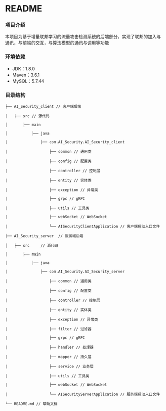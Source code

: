 # README

### 项目介绍

本项目为基于增量联邦学习的流量攻击检测系统的后端部分，实现了联邦的加入与通讯，与前端的交互，与算法模型的通讯与调用等功能

### 环境依赖

+ JDK：1.8.0
+ Maven：3.6.1
+ MySQL：5.7.44

### 目录结构

    ├── AI_Security_client // 客户端后端
    
    │   ├── src // 源代码
    
    │       ├── main
    
    │           ├── java
    
    |				├── com.AI_Security.AI_Security_client
    
    |					├── common // 通用类
    
    |					├── config // 配置类
    
    |					├── controller // 控制层
    
    |					├── entity // 实体类
    
    |					├── exception // 异常类
    
    |					├── grpc // gRPC
    
    |					├── utils // 工具类
    
    |					├── webSocket // WebSocket
    
    |					└── AISecurityClientApplication	// 客户端启动入口文件
    
    ├── AI_Security_server	// 服务端后端
    
    │   ├── src     // 源代码
    
    │       ├── main
    
    │           ├── java
    
    |				├── com.AI_Security.AI_Security_server
    
    |					├── common // 通用类
    
    |					├── config // 配置类
    
    |					├── controller // 控制层
    
    |					├── entity // 实体类
    
    |					├── exception // 异常类
    
    |					├── filter // 过滤器
    
    |					├── grpc // gRPC
    
    |					├── handler // 处理器
    
    |					├── mapper // 持久层
    
    |					├── service // 业务层
    
    |					├── utils // 工具类
    
    |					├── webSocket // WebSocket
    
    |					└── AISecurityServerApplication	// 服务端启动入口文件
    
    └── README.md // 帮助文档

